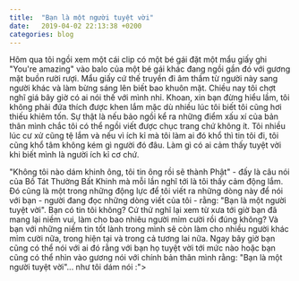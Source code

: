```yaml
---
title:  "Bạn là một người tuyệt vời"
date:   2019-04-02 22:13:38 +0200
categories: blog
---
```

Hôm qua tôi ngồi xem một cái clip có một bé gái đặt một mẩu giấy ghi "You're amazing" vào balo của một bé gái khác đang ngồi gần đó với gương mặt buồn rười rượi. Mẩu giấy cứ thế truyền đi âm thầm từ người này sang người khác và làm bừng sáng lên biết bao khuôn mặt. Chiều nay tôi chợt nghĩ giá bây giờ có ai nói thế với mình nhỉ. Khoan, xin bạn đừng hiểu lầm, tôi không phải đứa thích được khen lắm mặc dù nhiều lúc tôi biết tôi cũng hơi thiếu khiêm tốn. Sự thật là nếu bảo ngồi kể ra những điểm xấu xí của bản thân mình chắc tôi có thể ngồi viết được chục trang chứ không ít. Tôi nhiều lúc cư xử cũng tệ lắm và nếu vì ích kỉ mà tôi làm ai đó khổ thì tin tôi đi, tôi cũng khổ tâm không kém gì người đó đâu. Làm gì có ai cảm thấy tuyệt vời khi biết mình là người ích kỉ cơ chứ.  

"Không tôi nào dám khinh ông, tôi tin ông rồi sẽ thành Phật" - đấy là câu nói của Bồ Tát Thường Bất Khinh mà mỗi lần nghĩ tới là tôi thấy cảm động lắm. Đó cũng là một trong những động lực để tôi viết ra những dòng này để nói với bạn - người đang đọc những dòng viết của tôi - rằng: "Bạn là một người tuyệt vời". Bạn có tin tôi không? Cứ thử nghĩ lại xem từ xưa tới giờ bạn đã mang lại niềm vui, làm cho bao nhiêu người mỉm cười rồi đúng không? Và bạn với những niềm tin tốt lành trong mình sẽ còn làm cho nhiều người khác mỉm cười nữa, trong hiện tại và trong cả tương lai nữa. Ngay bây giờ bạn cũng có thể nói với ai đó rằng với bạn họ tuyệt vời tới mức nào hoặc bạn cũng có thể nhìn vào gương nói với chính bản thân mình rằng: "Bạn là một người tuyệt vời"... như tôi dám nói :">
